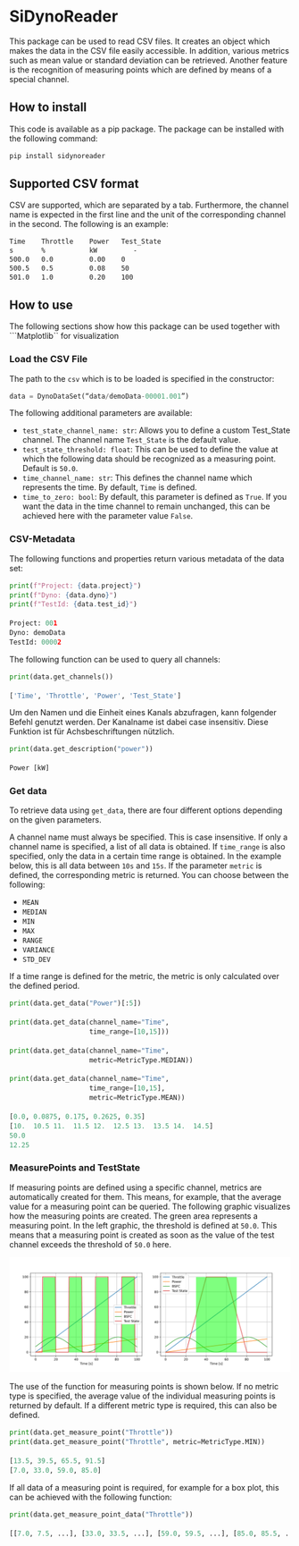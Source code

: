 # SiDynoReader

This package can be used to read CSV files. It creates an object which makes the data in the CSV file easily accessible. In addition, various metrics such as mean value or standard deviation can be retrieved. Another feature is the recognition of measuring points which are defined by means of a special channel.

## How to install
This code is available as a pip package. The package can be installed with the following command:
```bash
pip install sidynoreader
```

## Supported CSV format
CSV are supported, which are separated by a tab. Furthermore, the channel name is expected in the first line and the unit of the corresponding channel in the second. The following is an example:

```csv
Time	Throttle	Power	Test_State
s	    %	        kW	       -
500.0	0.0         0.00    0
500.5	0.5	        0.08    50
501.0	1.0	        0.20	100
```

## How to use

The following sections show how this package can be used together with ```Matplotlib`` for visualization

### Load the CSV File

The path to the ```csv``` which is to be loaded is specified in the constructor:

```python
data = DynoDataSet(“data/demoData-00001.001”)
```

The following additional parameters are available:
- ```test_state_channel_name: str```: Allows you to define a custom Test_State channel. The channel name ```Test_State``` is the default value.
- ```test_state_threshold: float```: This can be used to define the value at which the following data should be recognized as a measuring point. Default is ```50.0```.
- ```time_channel_name: str```: This defines the channel name which represents the time. By default, ```Time``` is defined.
- ```time_to_zero: bool```: By default, this parameter is defined as ```True```. If you want the data in the time channel to remain unchanged, this can be achieved here with the parameter value ```False```.

### CSV-Metadata
The following functions and properties return various metadata of the data set:

```python
print(f"Project: {data.project}")
print(f"Dyno: {data.dyno}")
print(f"TestId: {data.test_id}")

Project: 001
Dyno: demoData
TestId: 00002
```

The following function can be used to query all channels:
```python
print(data.get_channels())

['Time', 'Throttle', 'Power', 'Test_State']
```

Um den Namen und die Einheit eines Kanals abzufragen, kann folgender Befehl genutzt werden. Der Kanalname ist dabei case insensitiv. Diese Funktion ist für Achsbeschriftungen nützlich.
```python
print(data.get_description("power"))

Power [kW]
```

### Get data
To retrieve data using ```get_data```, there are four different options depending on the given parameters.

A channel name must always be specified. This is case insensitive. If only a channel name is specified, a list of all data is obtained. If ```time_range``` is also specified, only the data in a certain time range is obtained. In the example below, this is all data between ```10s``` and ```15s```.
If the parameter ```metric``` is defined, the corresponding metric is returned. You can choose between the following:
- ```MEAN```
- ```MEDIAN```
- ```MIN```
- ```MAX```
- ```RANGE```
- ```VARIANCE```
- ```STD_DEV```

If a time range is defined for the metric, the metric is only calculated over the defined period.

```python
print(data.get_data("Power")[:5])

print(data.get_data(channel_name="Time",
                    time_range=[10,15]))

print(data.get_data(channel_name="Time",
                    metric=MetricType.MEDIAN))

print(data.get_data(channel_name="Time",
                    time_range=[10,15],
                    metric=MetricType.MEAN))

[0.0, 0.0875, 0.175, 0.2625, 0.35]
[10.  10.5 11.  11.5 12.  12.5 13.  13.5 14.  14.5]
50.0
12.25
```

### MeasurePoints and TestState
If measuring points are defined using a specific channel, metrics are automatically created for them. This means, for example, that the average value for a measuring point can be queried. The following graphic visualizes how the measuring points are created. The green area represents a measuring point. In the left graphic, the threshold is defined at ```50.0```. This means that a measuring point is created as soon as the value of the test channel exceeds the threshold of ```50.0``` here.

![TestState](https://raw.githubusercontent.com/lukzimmermann/SiDynoReader/refs/heads/main/doc/img/test_state.png)

The use of the function for measuring points is shown below. If no metric type is specified, the average value of the individual measuring points is returned by default. If a different metric type is required, this can also be defined. 
```Python
print(data.get_measure_point("Throttle"))
print(data.get_measure_point("Throttle", metric=MetricType.MIN))

[13.5, 39.5, 65.5, 91.5]
[7.0, 33.0, 59.0, 85.0]
```

If all data of a measuring point is required, for example for a box plot, this can be achieved with the following function:
```Python
print(data.get_measure_point_data("Throttle"))

[[7.0, 7.5, ...], [33.0, 33.5, ...], [59.0, 59.5, ...], [85.0, 85.5, ...]]
```


